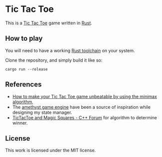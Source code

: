 # Tic Tac Toe
This is a [Tic Tac Toe](https://en.wikipedia.org/wiki/Tic-tac-toe) game written in [Rust](https://rust-lang.org).

## How to play
You will need to have a working [Rust toolchain](https://rustup.rs) on your system.

Clone the repository, and simply build it like so:
```
cargo run --release
```

## References
- [How to make your Tic Tac Toe game unbeatable by using the minimax algorithm](https://www.freecodecamp.org/news/how-to-make-your-tic-tac-toe-game-unbeatable-by-using-the-minimax-algorithm-9d690bad4b37/),
- The [amethyst game engine](https://amethyst.rs/) have been a source of inspiration while designing my state manager.
- [TicTacToe and Magic Squares - C++ Forum](http://www.cpp.re/forum/general/270825/) for algorithm to determine winner.

## License
This work is licensed under the MIT license.